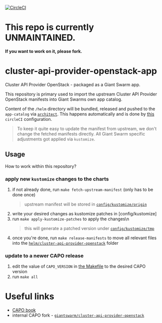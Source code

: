 [![CircleCI](https://circleci.com/gh/giantswarm/cluster-api-provider-openstack-app.svg?style=shield)](https://circleci.com/gh/giantswarm/cluster-api-provider-openstack-app)

# This repo is currently UNMAINTAINED.
**If you want to work on it, please fork.**

# cluster-api-provider-openstack-app

Cluster API Provider OpenStack - packaged as a Giant Swarm app.

This repository is primary used to import the upstream Cluster API Provider OpenStack manifests into Giant Swarms own app catalog.

Content of the `/helm` directory will be bundled, released and pushed to the `app-catalog` via [`architect`](https://github.com/giantswarm/architect). This happens automatically and is done by [this](.circleci/config.yml) `circleCI` configuration.

> To keep it quite easy to update the manifest from upstream, we don't change the fetched manifests directly. All Giant Swarm specific adjustments got applied via `kustomize`.

## Usage

How to work within this repository?

### apply new `kustomize` changes to the charts

1. if not already done, run `make fetch-upstream-manifest` (only has to be done once)
   > upstream manifest will be stored in [`config/kustomize/origin`](config/kustomize/origin)
1. write your desired changes as kustomize patches in [config/kustomize]
1. run `make apply-kustomize-patches` to apply the changes\n
   > this will generate a patched version under [`config/kustomize/tmp`](config/kustomize/tmp)
1. once you're done, run `make release-manifests` to move all relevant files into the [`helm/cluster-api-provider-openstack`](helm/cluster-api-provider-openstack) folder

### update to a newer CAPO release

1. edit the value of `CAPO_VERSION` in [the Makefile](Makefile.custom.mk) to the desired CAPO version
1. run `make all`

# Useful links

* [CAPO book](https://cluster-api-openstack.sigs.k8s.io/)
* internal CAPO fork - [`giantswarm/cluster-api-provider-openstack`](https://github.com/giantswarm/cluster-api-provider-openstack)

